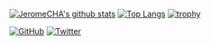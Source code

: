 [![JeromeCHA's github stats](https://github-readme-stats.vercel.app/api?username=JeromeCHA&count_private=true&show_icons=true)](https://github.com/JeromeCHA/github-readme-stats)
[![Top Langs](https://github-readme-stats.vercel.app/api/top-langs/?username=JeromeCHA&hide=CSS,javascript,html&show_icons=true)](https://github.com/JeromeCHA/github-readme-stats)
[![trophy](https://github-profile-trophy.vercel.app/?username=JeromeCHA)](https://github.com/JeromeCHA "trophy")

[![GitHub](https://img.shields.io/github/followers/JeromeCHA?style=social)](https://github.com/JeromeCHA "GitHub")
[![Twitter](https://img.shields.io/twitter/follow/JeromeCHA?style=social)](https://twitter.com/JeromeCHA "Twitter")

<!--
**JeromeCHA/JeromeCHA** is a ✨ _special_ ✨ repository because its `README.md` (this file) appears on your GitHub profile.

Here are some ideas to get you started:

- 🔭 I’m currently working on ...
- 🌱 I’m currently learning ...
- 👯 I’m looking to collaborate on ...
- 🤔 I’m looking for help with ...
- 💬 Ask me about ...
- 📫 How to reach me: ...
- 😄 Pronouns: ...
- ⚡ Fun fact: ...
-->
